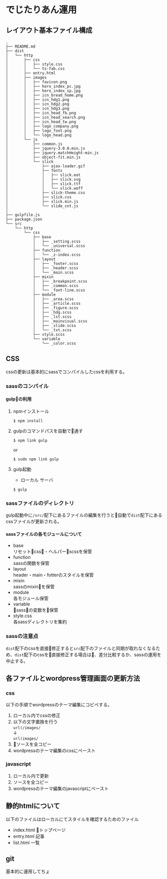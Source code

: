 # でじたりあん運用  

## レイアウト基本ファイル構成  

~~~
.
├── README.md
├── dist
│   └── http
│       ├── css
│       │   ├── style.css
│       │   └── ts-fab.css
│       ├── entry.html
│       ├── images
│       │   ├── favicon.png
│       │   ├── hero_index_pc.jpg
│       │   ├── hero_index_sp.jpg
│       │   ├── icn_bread_home.png
│       │   ├── icn_hdg1.png
│       │   ├── icn_hdg2.png
│       │   ├── icn_hdg3.png
│       │   ├── icn_head_fb.png
│       │   ├── icn_head_search.png
│       │   ├── icn_head_tw.png
│       │   ├── logo_company.png
│       │   ├── logo_foot.png
│       │   └── logo_head.png
│       └── js
│           ├── common.js
│           ├── jquery-3.0.0.min.js
│           ├── jquery.matchHeight-min.js
│           ├── object-fit.min.js
│           └── slick
│               ├── ajax-loader.gif
│               ├── fonts
│               │   ├── slick.eot
│               │   ├── slick.svg
│               │   ├── slick.ttf
│               │   └── slick.woff
│               ├── slick-theme.css
│               ├── slick.css
│               ├── slick.min.js
│               └── slide_cnt.js
│
├── gulpfile.js
├── package.json
└── src
    └── http
        └── css
            ├── base
            │   ├── _setting.scss
            │   └── _universal.scss
            ├── function
            │   └── _z-index.scss
            ├── layout
            │   ├── _footer.scss
            │   ├── _header.scss
            │   └── _main.scss
            ├── mixin
            │   ├── _breakpoint.scss
            │   ├── _common.scss
            │   └── _font-line.scss
            ├── module
            │   ├── _area.scss
            │   ├── _article.scss
            │   ├── _figure.scss
            │   ├── _hdg.scss
            │   ├── _lst.scss
            │   ├── _mainvisual.scss
            │   ├── _slide.scss
            │   └── _txt.scss
            ├── style.scss
            └── variable
                └── _color.scss
~~~  

## CSS  
  
 cssの更新は基本的にsassでコンパイルしたcssを利用する。  
   
### sassのコンパイル  

#### gulpの利用   

1. npmインストール

    ```
    $ npm install
    ```

2. gulpのコマンドパスを自動で通す 

    ```
    $ npm link gulp
    ```  
    or  
    ```
    $ sudo npm link gulp
    ```

3. gulp起動

    * ローカル サーバ
    ```
    $ gulp
    ```
  
### sassファイルのディレクトリ   

gulp起動中に`/src/`配下にあるファイルの編集を行うと自動で`dist`配下にあるcssファイルが更新される。  

#### sassファイルの各モジュールについて  

 - base  
   リセットcss・ヘルパーscssを保管
 - function  
   sassの関数を保管
 - layout  
   header・main・fotterのスタイルを保管
 - mixin  
   sassのmixinを保管
 - module  
   各モジュール保管
 - variable  
   sassの変数を保管
 - style.css  
   各sassディレクトリを集約  

### sassの注意点   
`dist`配下のcssを直接修正すると`src`配下のファイルと同期が取れなくなるため、`dist`配下のcssを直接修正する場合は、差分比較するか、sassの運用を中止する。  

## 各ファイルとwordpress管理画面の更新方法  

### css  
以下の手順でwordpressのテーマ編集にコピペする。  
  
 1. ローカル内でcssの修正  
 2. 以下の文字置換を行う  
  `url(/images/`  
  ↓  
  `url(images/`  
3. ソースを全コピー
4. wordpressのテーマ編集のcssにペースト  

### javascript  
 1. ローカル内で更新
 2. ソースを全コピー
 3. wordpressのテーマ編集のjavascriptにペースト

## 静的htmlについて
以下のファイルはローカルにてスタイルを確認するためのファイル  

 - index.html
   トップページ
 - entry.html
   記事
 - list.html
   一覧

## git
基本的に運用してちょ